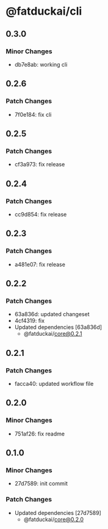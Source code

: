 # @fatduckai/cli

## 0.3.0

### Minor Changes

- db7e8ab: working cli

## 0.2.6

### Patch Changes

- 7f0e184: fix cli

## 0.2.5

### Patch Changes

- cf3a973: fix release

## 0.2.4

### Patch Changes

- cc9d854: fix release

## 0.2.3

### Patch Changes

- a481e07: fix release

## 0.2.2

### Patch Changes

- 63a836d: updated changeset
- 4cf4319: fix
- Updated dependencies [63a836d]
  - @fatduckai/core@0.2.1

## 0.2.1

### Patch Changes

- facca40: updated workflow file

## 0.2.0

### Minor Changes

- 751af26: fix readme

## 0.1.0

### Minor Changes

- 27d7589: init commit

### Patch Changes

- Updated dependencies [27d7589]
  - @fatduckai/core@0.2.0
